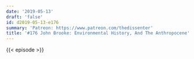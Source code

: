 ```yaml
---
date: '2019-05-13'
draft: 'false'
id: d2019-05-13-e176
summary: 'Patreon: https://www.patreon.com/thedissenter'
title: '#176 John Brooke: Environmental History, And The Anthropocene'
---
```

{{< episode >}}

